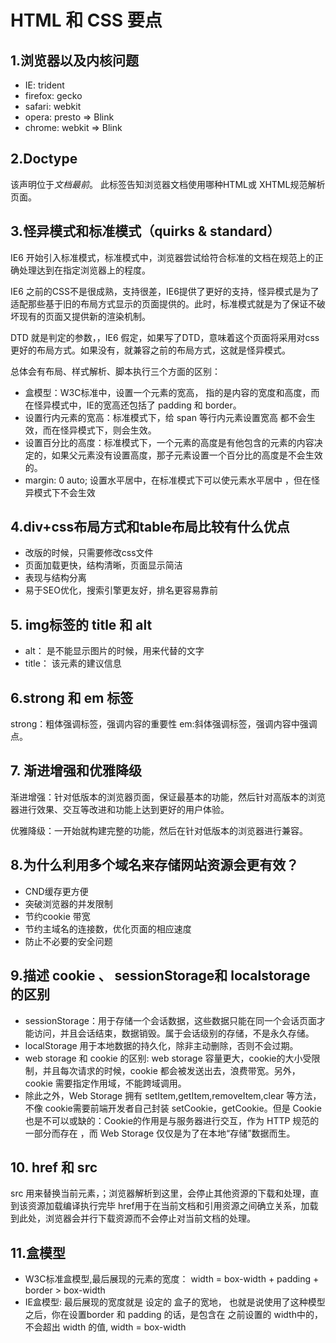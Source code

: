 # HTML 和 CSS 要点
## 1.浏览器以及内核问题
- IE: trident
- firefox: gecko
- safari: webkit
- opera: presto => Blink
- chrome: webkit => Blink
## 2.Doctype
该声明位于*文档最前*。
此标签告知浏览器文档使用哪种HTML或 XHTML规范解析页面。
## 3.怪异模式和标准模式（quirks & standard）
IE6 开始引入标准模式，标准模式中，浏览器尝试给符合标准的文档在规范上的正确处理达到在指定浏览器上的程度。

IE6 之前的CSS不是很成熟，支持很差，IE6提供了更好的支持，怪异模式是为了适配那些基于旧的布局方式显示的页面提供的。此时，标准模式就是为了保证不破坏现有的页面又提供新的渲染机制。

DTD 就是判定的参数，，IE6 假定，如果写了DTD，意味着这个页面将采用对css更好的布局方式。如果没有，就兼容之前的布局方式，这就是怪异模式。

总体会有布局、样式解析、脚本执行三个方面的区别：
- 盒模型：W3C标准中，设置一个元素的宽高， 指的是内容的宽度和高度，而在怪异模式中，IE的宽高还包括了 padding 和 border。
- 设置行内元素的宽高：标准模式下，给 span 等行内元素设置宽高 都不会生效，而在怪异模式下，则会生效。
- 设置百分比的高度：标准模式下，一个元素的高度是有他包含的元素的内容决定的，如果父元素没有设置高度，那子元素设置一个百分比的高度是不会生效的。
- margin: 0 auto; 设置水平居中，在标准模式下可以使元素水平居中 ，但在怪异模式下不会生效
## 4.div+css布局方式和table布局比较有什么优点
- 改版的时候，只需要修改css文件
- 页面加载更快，结构清晰，页面显示简洁
- 表现与结构分离
- 易于SEO优化，搜索引擎更友好，排名更容易靠前
## 5. img标签的 title 和 alt
- alt： 是不能显示图片的时候，用来代替的文字
- title： 该元素的建议信息
## 6.strong 和  em 标签
strong：粗体强调标签，强调内容的重要性
em:斜体强调标签，强调内容中强调点。
## 7. 渐进增强和优雅降级
渐进增强：针对低版本的浏览器页面，保证最基本的功能，然后针对高版本的浏览器进行效果、交互等改进和功能上达到更好的用户体验。

优雅降级：一开始就构建完整的功能，然后在针对低版本的浏览器进行兼容。
## 8.为什么利用多个域名来存储网站资源会更有效？
- CND缓存更方便
- 突破浏览器的并发限制
- 节约cookie 带宽
- 节约主域名的连接数，优化页面的相应速度
- 防止不必要的安全问题
## 9.描述 cookie 、 sessionStorage和 localstorage 的区别
- sessionStorage：用于存储一个会话数据，这些数据只能在同一个会话页面才能访问，并且会话结束，数据销毁。属于会话级别的存储，不是永久存储。
- localStorage 用于本地数据的持久化，除非主动删除，否则不会过期。
- web storage 和 cookie 的区别:
  web storage 容量更大，cookie的大小受限制，并且每次请求的时候，cookie 都会被发送出去，浪费带宽。另外，cookie 需要指定作用域，不能跨域调用。
- 除此之外，Web Storage 拥有 setItem,getItem,removeItem,clear 等方法，不像 cookie需要前端开发者自己封装 setCookie，getCookie。但是 Cookie 也是不可以或缺的：Cookie的作用是与服务器进行交互，作为 HTTP 规范的一部分而存在 ，而 Web Storage 仅仅是为了在本地“存储”数据而生。
## 10. href 和  src
src 用来替换当前元素，；浏览器解析到这里，会停止其他资源的下载和处理，直到该资源加载编译执行完毕
href用于在当前文档和引用资源之间确立关系，加载到此处，浏览器会并行下载资源而不会停止对当前文档的处理。

## 11.盒模型
- W3C标准盒模型,最后展现的元素的宽度： width = box-width + padding + border > box-width
- IE盒模型: 最后展现的宽度就是 设定的 盒子的宽地， 也就是说使用了这种模型之后，你在设置border 和 padding 的话，是包含在 之前设置的 width中的，不会超出 width 的值, width = box-width

